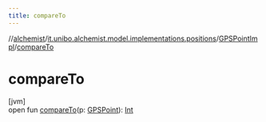 ```yaml
---
title: compareTo
---
```

//[alchemist](../../../index.html)/[it.unibo.alchemist.model.implementations.positions](../index.html)/[GPSPointImpl](index.html)/[compareTo](compare-to.html)



# compareTo



[jvm]\
open fun [compareTo](compare-to.html)(p: [GPSPoint](../../it.unibo.alchemist.model.interfaces/-g-p-s-point/index.html)): [Int](https://kotlinlang.org/api/latest/jvm/stdlib/kotlin/-int/index.html)




